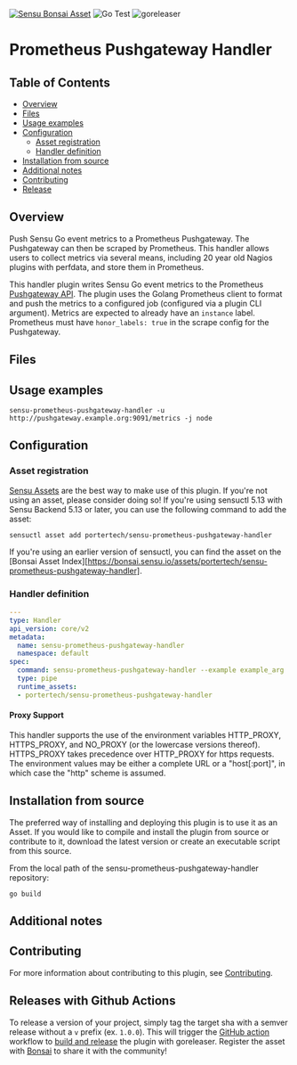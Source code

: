 [![Sensu Bonsai Asset](https://img.shields.io/badge/Bonsai-Download%20Me-brightgreen.svg?colorB=89C967&logo=sensu)](https://bonsai.sensu.io/assets/portertech/sensu-prometheus-pushgateway-handler)
![Go Test](https://github.com/portertech/sensu-prometheus-pushgateway-handler/workflows/Go%20Test/badge.svg)
![goreleaser](https://github.com/portertech/sensu-prometheus-pushgateway-handler/workflows/goreleaser/badge.svg)

# Prometheus Pushgateway Handler

## Table of Contents
- [Overview](#overview)
- [Files](#files)
- [Usage examples](#usage-examples)
- [Configuration](#configuration)
  - [Asset registration](#asset-registration)
  - [Handler definition](#handler-definition)
- [Installation from source](#installation-from-source)
- [Additional notes](#additional-notes)
- [Contributing](#contributing)
- [Release](#releases-with-github-actions)

## Overview

Push Sensu Go event metrics to a Prometheus Pushgateway. The
Pushgateway can then be scraped by Prometheus. This handler allows
users to collect metrics via several means, including 20 year old
Nagios plugins with perfdata, and store them in Prometheus.

This handler plugin writes Sensu Go event metrics to the Prometheus
[Pushgateway
API](https://github.com/prometheus/pushgateway#use-it). The plugin
uses the Golang Prometheus client to format and push the
metrics to a configured job (configured via a plugin CLI
argument). Metrics are expected to already have an `instance`
label. Prometheus must have `honor_labels: true` in the scrape config
for the Pushgateway.

## Files

## Usage examples

```
sensu-prometheus-pushgateway-handler -u http://pushgateway.example.org:9091/metrics -j node
```

## Configuration

### Asset registration

[Sensu Assets][10] are the best way to make use of this plugin. If you're not using an asset, please
consider doing so! If you're using sensuctl 5.13 with Sensu Backend 5.13 or later, you can use the
following command to add the asset:

```
sensuctl asset add portertech/sensu-prometheus-pushgateway-handler
```

If you're using an earlier version of sensuctl, you can find the asset on the [Bonsai Asset Index][https://bonsai.sensu.io/assets/portertech/sensu-prometheus-pushgateway-handler].

### Handler definition

```yml
---
type: Handler
api_version: core/v2
metadata:
  name: sensu-prometheus-pushgateway-handler
  namespace: default
spec:
  command: sensu-prometheus-pushgateway-handler --example example_arg
  type: pipe
  runtime_assets:
  - portertech/sensu-prometheus-pushgateway-handler
```

#### Proxy Support

This handler supports the use of the environment variables HTTP_PROXY,
HTTPS_PROXY, and NO_PROXY (or the lowercase versions thereof). HTTPS_PROXY takes
precedence over HTTP_PROXY for https requests.  The environment values may be
either a complete URL or a "host[:port]", in which case the "http" scheme is assumed.

## Installation from source

The preferred way of installing and deploying this plugin is to use it as an Asset. If you would
like to compile and install the plugin from source or contribute to it, download the latest version
or create an executable script from this source.

From the local path of the sensu-prometheus-pushgateway-handler repository:

```
go build
```

## Additional notes

## Contributing

For more information about contributing to this plugin, see [Contributing][1].

## Releases with Github Actions

To release a version of your project, simply tag the target sha with a semver release without a `v`
prefix (ex. `1.0.0`). This will trigger the [GitHub action][5] workflow to [build and release][4]
the plugin with goreleaser. Register the asset with [Bonsai][8] to share it with the community!

[1]: https://github.com/sensu/sensu-go/blob/master/CONTRIBUTING.md
[2]: https://github.com/sensu-community/sensu-plugin-sdk
[3]: https://github.com/sensu-plugins/community/blob/master/PLUGIN_STYLEGUIDE.md
[4]: https://github.com/sensu-community/handler-plugin-template/blob/master/.github/workflows/release.yml
[5]: https://github.com/sensu-community/handler-plugin-template/actions
[6]: https://docs.sensu.io/sensu-go/latest/reference/handlers/
[7]: https://github.com/sensu-community/handler-plugin-template/blob/master/main.go
[8]: https://bonsai.sensu.io/
[9]: https://github.com/sensu-community/sensu-plugin-tool
[10]: https://docs.sensu.io/sensu-go/latest/reference/assets/
